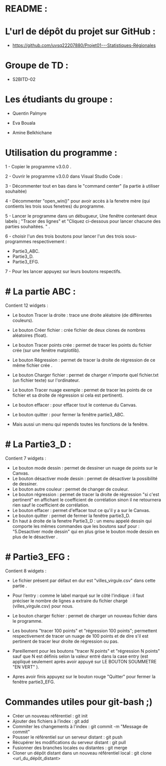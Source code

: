 # README :

# L'url de dépôt du projet sur GitHub :

- https://github.com/uvsq22207880/Projet01---Statistiques-Régionales

# Groupe de TD :

- S2BITD-02

# Les étudiants du groupe :

 - Quentin Palmyre 
 
 - Eva Bouala 
 
 - Amine Belkhichane 

# Utilisation du programme :

1 - Copier le programme v3.0.0 .

2 - Ouvrir le programme v3.0.0 dans Visual Studio Code :

3 - Décommenter tout en bas dans le "command center" (la partie à utiliser souhaitée)

4 - Décommenter "open_win()" pour avoir accès à la fenetre mère (qui contients les trois sous fenetres) du programme.

5 - Lancer le programme dans un débugueur, Une fenêtre contenant deux labels ; "Tracer des lignes" et "Cliquez ci-dessous pour lancer chacune des parties souhaitées. " .

6 - choisir l'un des trois boutons pour lancer l'un des trois sous-programmes respectivement :

  - Partie3_ABC.
  - Partie3_D.
  - Partie3_EFG.

7 - Pour les lancer appuyez sur leurs boutons respectifs. 


# # La partie ABC :  

Contient 12 widgets : 
- Le bouton Tracer la droite : trace une droite aléatoire (de différentes couleurs).
 - Le bouton Créer fichier : crée fichier de deux clones de nombres aléatoires (float).
- Le bouton Tracer points crée : permet de tracer les points du fichier crée (sur une fenêtre matplotlib).
 - Le bouton Régression : permet de tracer la droite de régression de ce même fichier crée .
- Le bouton Charger fichier : permet de charger n'importe quel fichier.txt (un fichier texte) sur l'ordinateur.                   
 - Le bouton Tracer nuage exemple : permet de tracer les points de ce fichier et sa droite de régression si cela est pertinent).
- Le bouton effacer : pour effacer tout le contenue du Canvas.
 - Le bouton quitter : pour fermer la fenêtre partie3_ABC.

- Mais aussi un menu qui repends toutes les fonctions de la fenêtre.

# # La Partie3_D : 

Contient 7 widgets :
- Le bouton mode dessin : permet de dessiner un nuage de points sur le Canvas.
 - Le bouton désactiver mode dessin : permet de désactiver la possibilité de dessiner.
- Le bouton autre couleur : permet de changer de couleur.
 - Le bouton régression : permet de tracer la droite de régression "si c'est pertinent" en affichant le coefficient de corrélation sinon il ne retournera rien sauf le coefficient de corrélation.
 - Le bouton effacer : permet d'effacer tout ce qu'il y a sur le Canvas.
- Le bouton quitter : permet de fermer la fenêtre partie3_D.
 - En haut à droite de la fenetre Partie3_D : un menu appelé dessin qui comporte les mêmes commandes que les boutons sauf pour : "5.Desactiver mode dessin" qui en plus grise le bouton mode dessin en plus de le désactiver  .    
              
# # Partie3_EFG : 

Contient 8 widgets :
- Le fichier présent par défaut en dur est "villes_virgule.csv" dans cette partie .

- Pour l’entry : comme le label marqué sur le côté l'indique : il faut préciser le nombre de lignes a extraire du fichier chargé (villes_virgule.csv) pour nous.
- Le bouton charger fichier : permet de charger un nouveau fichier dans le programme.
- Les boutons "tracer 100 points" et "régression 100 points"; permettent respectivement de tracer un nuage de 100 points et de dire s'il est pertinent de tracer leur droite de régression ou pas.
- Pareillement pour les boutons "tracer N points" et "régression N points" sauf que N est définis selon la valeur entré dans la case entry (est appliqué seulement après avoir appuyé sur LE BOUTON SOUMMETRE "EN VERT" ).
- Apres avoir finis appuyez sur le bouton rouge "Quitter" pour fermer la fenêtre partie3_EFG.


# Commandes utiles pour git-bash ;)

- Créer un nouveau référentiel : git init 
- Ajouter des fichiers à l’index : git add <fichier> 
- Commiter les changements à l'index : git commit -m "Message de commit"
- Pousser le référentiel sur un serveur distant : git push <serveur> <branche> 
- Récupérer les modifications du serveur distant : git pull <serveur> <branche> 
- Fusionner des branches locales ou distantes : git merge <branche1> <branche2> 
- Cloner un dépôt distant dans un nouveau référentiel local : git clone <url_du_dépôt_distant>
